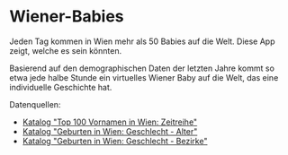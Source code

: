 Wiener-Babies
=============

Jeden Tag kommen in Wien mehr als 50 Babies auf die Welt. Diese App zeigt, welche es sein könnten.

Basierend auf den demographischen Daten der letzten Jahre kommt so etwa jede halbe Stunde ein virtuelles Wiener Baby auf die Welt, das eine individuelle Geschichte hat.

Datenquellen:

- [Katalog "Top 100 Vornamen in Wien: Zeitreihe"](https://open.wien.at/site/datensatz/?id=fb3345a6-b82a-4775-8ded-7e1bf1ce905a)
- [Katalog "Geburten in Wien: Geschlecht - Alter"](https://open.wien.at/site/datensatz/?id=c37dd422-833b-4384-9b66-d580ed2cb6c5)
- [Katalog "Geburten in Wien: Geschlecht - Bezirke"](https://open.wien.at/site/datensatz/?id=ea28cda1-0a89-4a12-b4b5-0b0c51e03a27)
